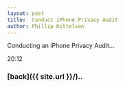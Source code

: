 ```yaml
---
layout: post
title:  Conduct iPhone Privacy Audit
author: Phillip Kittelson
---
```


Conducting an iPhone Privacy Audit...

20:12


### [back]({{ site.url }}/)..
